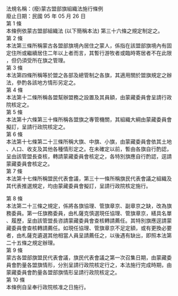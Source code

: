 法規名稱：(廢)蒙古盟部旗組織法施行條例  
廢止日期：民國 95 年 05 月 26 日  
第 1 條  
本條例依蒙古盟部組織法 (以下簡稱本法) 第三十六條之規定制定之。  
第 2 條  
本法第三條所稱蒙古各盟部旗境內居住之蒙人，係指在該盟部旗境內有固  
定住所或繼續居住二年以上者而言，其暫行游牧者或臨時寄居者不在此限  
，但仍須受所在旗之管理。  
第 3 條  
本法第四條所稱等於盟之各部及總管制之各旗，其適用關於盟旗規定之辦  
法，參酌各該地方情形另定之。  
第 4 條  
本法第十二條所稱各盟幫辦盟務之設置及其員額，由蒙藏委員會呈請行政  
院核定之。  
第 5 條  
本法第十六條第三十條所稱各盟旗之專管機關，其組織大綱由蒙藏委員會  
擬訂，呈請行政院核定之。  
第 6 條  
本法第十七條第二十三條所稱大旗、中旗、小旗，由蒙藏委員會依其土地  
、人口、收支及其他各種情形定之。在未確定以前，暫由各旗自行酌認，  
呈由該管盟長查核，轉請蒙藏委員會核定之，各特別旗應自行酌認，逕請  
蒙藏委員會核定之。  
第 7 條  
本法第十七條所稱盟民代表會議，第三十一條所稱旗民代表會議之組織及  
其代表推選規定，均由蒙藏委員會擬訂，呈請行政院核定施行。  


第 8 條  
本法第二十三條之規定，係將各旗協理、管旗章京、副章京之缺，改為旗  
務委員。第一任旗務委員，由札薩克慎選現任協理、管旗章京，繕具名單  
、履歷，呈由該管盟長咨請蒙藏委員會查核轉請薦任。其特別旗應逕請蒙  
藏委員會查核轉請薦任。如現任協理、管旗章京不足定額，或有更換必要  
者，由札薩克遴選其他相當人員呈請薦任之，以後遇有缺出，即照本法第  
二十五條之規定辦理。  
第 9 條  
蒙古各盟部旗盟民代表會議，旗民代表會議之第一次召集日期，由蒙藏委  
員會酌量各盟旗情形，分別呈請行政院核定行之，本法施行完成時期，由  
蒙藏委員會酌量各盟部旗情形呈請行政院核定之。  
第 10 條  
本條例自呈奉行政院核准之日施行。  


